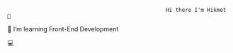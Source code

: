                                                       Hi there I'm Hikmet 👋

🔭 I’m learning Front-End Development  

💻

<!---
HejiKaGH/HejiKaGH is a ✨ special ✨ repository because its `README.md` (this file) appears on your GitHub profile.
You can click the Preview link to take a look at your changes.
--->
